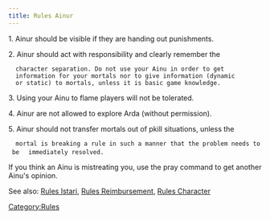 ```yaml
---
title: Rules Ainur
---
```


1\. Ainur should be visible if they are handing out punishments.

2\. Ainur should act with responsibility and clearly remember the

`  character separation. Do not use your Ainu in order to get`
`  information for your mortals nor to give information (dynamic`
`  or static) to mortals, unless it is basic game knowledge.`

3\. Using your Ainu to flame players will not be tolerated.

4\. Ainur are not allowed to explore Arda (without permission).

5\. Ainur should not transfer mortals out of pkill situations, unless
the

`  mortal is breaking a rule in such a manner that the problem needs to be`
`  immediately resolved.`

If you think an Ainu is mistreating you, use the pray command to get
another Ainu's opinion.

See also: [Rules Istari](Rules_Istari "wikilink"), [Rules
Reimbursement](Rules_Reimbursement "wikilink"), [Rules
Character](Rules_Character "wikilink")

[Category:Rules](Category:Rules "wikilink")